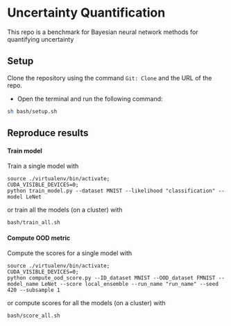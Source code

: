 # Uncertainty Quantification

This repo is a benchmark for Bayesian neural network methods for quantifying uncertainty

## Setup 
Clone the repository using the command `Git: Clone` and the URL of the repo.
- Open the terminal and run the following command:
```bash
sh bash/setup.sh
```

## Reproduce results

#### Train model

Train a single model with
```
source ./virtualenv/bin/activate;
CUDA_VISIBLE_DEVICES=0;
python train_model.py --dataset MNIST --likelihood "classification" --model LeNet
```

or train all the models (on a cluster) with
```
bash/train_all.sh
```

#### Compute OOD metric

Compute the scores for a single model with
```
source ./virtualenv/bin/activate;
CUDA_VISIBLE_DEVICES=0;
python compute_ood_score.py --ID_dataset MNIST --OOD_dataset FMNIST --model_name LeNet --score local_ensemble --run_name "run_name" --seed 420 --subsample 1
```

or compute scores for all the models (on a cluster) with
```
bash/score_all.sh
```